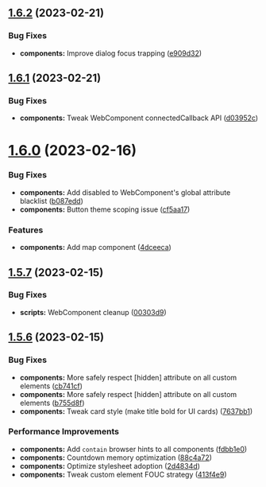 ## [1.6.2](https://github.com/jacecotton/tcds/compare/v1.6.1...v1.6.2) (2023-02-21)


### Bug Fixes

* **components:** Improve dialog focus trapping ([e909d32](https://github.com/jacecotton/tcds/commit/e909d32678d5b09917af085e8696a01c55c811a3))



## [1.6.1](https://github.com/jacecotton/tcds/compare/v1.6.0...v1.6.1) (2023-02-21)


### Bug Fixes

* **components:** Tweak WebComponent connectedCallback API ([d03952c](https://github.com/jacecotton/tcds/commit/d03952c18069c9edf53ccbef308e34c61e98a83a))



# [1.6.0](https://github.com/jacecotton/tcds/compare/v1.5.7...v1.6.0) (2023-02-16)


### Bug Fixes

* **components:** Add disabled to WebComponent's global attribute blacklist ([b087edd](https://github.com/jacecotton/tcds/commit/b087edd4ef5b24b0434a4a9f9ffc5ccbf8a434cd))
* **components:** Button theme scoping issue ([cf5aa17](https://github.com/jacecotton/tcds/commit/cf5aa17811196c72b6bd604e250102c7dc46faad))


### Features

* **components:** Add map component ([4dceeca](https://github.com/jacecotton/tcds/commit/4dceecaf282bc12ce5d8b8ac3aa78afd45347872))



## [1.5.7](https://github.com/jacecotton/tcds/compare/v1.5.6...v1.5.7) (2023-02-15)


### Bug Fixes

* **scripts:** WebComponent cleanup ([00303d9](https://github.com/jacecotton/tcds/commit/00303d979c98f4ab53db55e117b916bd621835ab))



## [1.5.6](https://github.com/jacecotton/tcds/compare/v1.5.5...v1.5.6) (2023-02-15)


### Bug Fixes

* **components:** More safely respect [hidden] attribute on all custom elements ([cb741cf](https://github.com/jacecotton/tcds/commit/cb741cfe793cd150ab0d4bf0884cf340742f7af7))
* **components:** More safely respect [hidden] attribute on all custom elements ([b755d8f](https://github.com/jacecotton/tcds/commit/b755d8f3513f764fb1e5b5040ab1022de3e22cd6))
* **components:** Tweak card style (make title bold for UI cards) ([7637bb1](https://github.com/jacecotton/tcds/commit/7637bb135e83c257441847af5acd78fa0e478325))


### Performance Improvements

* **components:** Add `contain` browser hints to all components ([fdbb1e0](https://github.com/jacecotton/tcds/commit/fdbb1e0a3fc7c5103fd07faf7101fd302b262d0c))
* **components:** Countdown memory optimization ([88c4a72](https://github.com/jacecotton/tcds/commit/88c4a7256cf491d4709b7e773662356f9b93ec9d))
* **components:** Optimize stylesheet adoption ([2d4834d](https://github.com/jacecotton/tcds/commit/2d4834d327e01de9aef8341f52b74f9babc8aa43))
* **components:** Tweak custom element FOUC strategy ([413f4e9](https://github.com/jacecotton/tcds/commit/413f4e9be3a97cc36bb6e2ce76dd61f142a23dc2))



